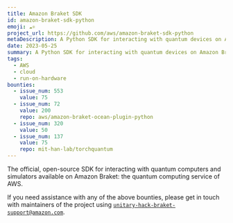 ```yaml
---
title: Amazon Braket SDK
id: amazon-braket-sdk-python
emoji: ☁️⚛️
project_url: https://github.com/aws/amazon-braket-sdk-python
metaDescription: A Python SDK for interacting with quantum devices on Amazon Braket.
date: 2023-05-25
summary: A Python SDK for interacting with quantum devices on Amazon Braket.
tags:
  - AWS
  - cloud
  - run-on-hardware
bounties:
  - issue_num: 553
    value: 75
  - issue_num: 72
    value: 200
    repo: aws/amazon-braket-ocean-plugin-python
  - issue_num: 320
    value: 50
  - issue_num: 137
    value: 75
    repo: mit-han-lab/torchquantum
---
```


The official, open-source SDK for interacting with quantum computers and simulators available on Amazon Braket: the quantum computing service of AWS.

If you need assistance with any of the above bounties, please get in touch with maintainers of the project using [`unitary-hack-braket-support@amazon.com`](mailto:unitary-hack-braket-support@amazon.com).
